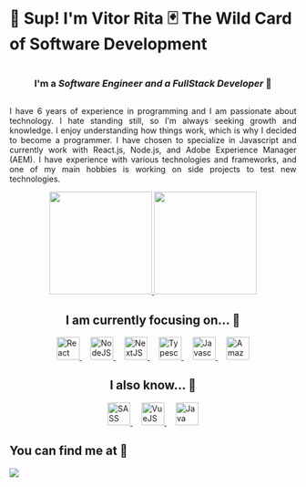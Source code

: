 <div style="display: flex; flex-direction: column; align-items: center;" markdown="1">

# 👋 Sup! I'm Vitor Rita	🃏 The Wild Card of Software Development
### I'm a ***Software Engineer and a FullStack Developer***	🚀
<p align="justify">I have 6 years of experience in programming and I am passionate about technology. I hate standing still, so I'm always seeking growth and knowledge. I enjoy understanding how things work, which is why I decided to become a programmer. I have chosen to specialize in Javascript and currently work with React.js, Node.js, and Adobe Experience Manager (AEM). I have experience with various technologies and frameworks, and one of my main hobbies is working on side projects to test new technologies.</p>

<a align="center" href="https://github.com/vhrita">
<img height="180em" src="https://github-readme-stats.vercel.app/api?username=vhrita&count_private=true&show_icons=true&hide=contribs&custom_title=My+GitHub+Stats&theme=dracula" />
<img height="180em" src="https://github-readme-stats.vercel.app/api/top-langs/?username=vhrita&layout=compact&theme=dracula&langs_count=5&exclude_repo=vhrita,python-cleaner,vhrita.github.io" />
</a>

## I am currently focusing on... 🎯

<div width="100%">
<a href='https://www.reactjs.org/' target="_blank">
<img src="https://cdn.jsdelivr.net/gh/devicons/devicon/icons/react/react-original.svg" height="40px" title="React" />
</a>
&nbsp;
&nbsp;
<a href='https://nodejs.org/' target="_blank">
<img src="https://cdn.jsdelivr.net/gh/devicons/devicon/icons/nodejs/nodejs-original.svg" height="40px" title="NodeJS" />
</a>
&nbsp;
&nbsp;
<a href='https://nextjs.org/' target="_blank">
<img src="https://cdn.jsdelivr.net/gh/devicons/devicon@latest/icons/nextjs/nextjs-original.svg" height="40px" title="NextJS" />
</a>
&nbsp;
&nbsp;
<a href='https://www.typescriptlang.org/' target="_blank">
<img src="https://cdn.jsdelivr.net/gh/devicons/devicon/icons/typescript/typescript-original.svg" height="40px" title="Typescript" />
</a>
&nbsp;
&nbsp;
<a href='https://developer.mozilla.org/en-US/docs/Web/JavaScript' target="_blank">
<img src="https://cdn.jsdelivr.net/gh/devicons/devicon/icons/javascript/javascript-original.svg" height="40px" title="Javascript" />
</a>
&nbsp;
&nbsp;
<a href='https://vuejs.org/' target="_blank">
<img src="https://cdn.jsdelivr.net/gh/devicons/devicon/icons/amazonwebservices/amazonwebservices-original-wordmark.svg" height="40px" title="Amazon Web Services" />
</a>
</div>

## I also know... 🚀
<div width="100%">
<a href='https://sass-lang.com/' target="_blank">
<img src="https://cdn.jsdelivr.net/gh/devicons/devicon/icons/sass/sass-original.svg" height="40px" title="SASS" />
</a>
&nbsp;
&nbsp;
<a href='https://aws.amazon.com/' target="_blank">
<img src="https://cdn.jsdelivr.net/gh/devicons/devicon/icons/vuejs/vuejs-original.svg" height="40px" title="VueJS" />
</a>
&nbsp;
&nbsp;
<a href='https://java.com/' target="_blank">
<img src="https://cdn.jsdelivr.net/gh/devicons/devicon/icons/java/java-original.svg" height="40px" title="Java" />
</a>
</div>

</div>

## You can find me at 🔎
<a href="https://www.linkedin.com/in/vitor-rita/" target="_blank"><img src="https://img.shields.io/badge/-LinkedIn-%230077B5?style=for-the-badge&logo=linkedin&logoColor=white" target="_blank"></a> 

